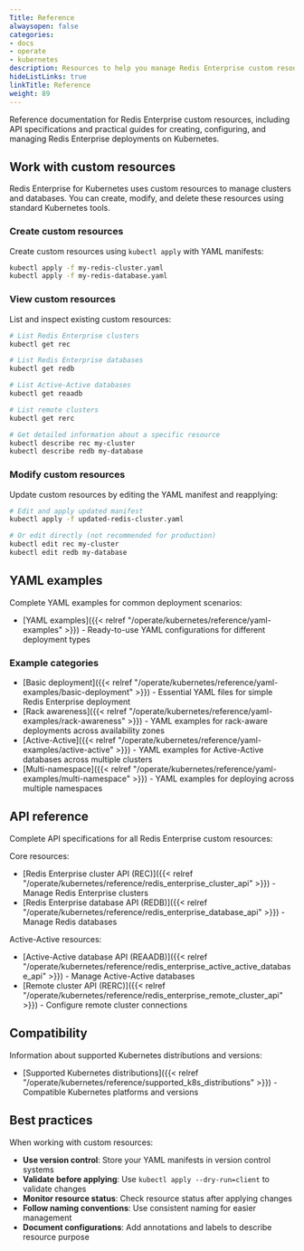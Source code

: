 ```yaml
---
Title: Reference
alwaysopen: false
categories:
- docs
- operate
- kubernetes
description: Resources to help you manage Redis Enterprise custom resources on Kubernetes.
hideListLinks: true
linkTitle: Reference
weight: 89
---
```


Reference documentation for Redis Enterprise custom resources, including API specifications and practical guides for creating, configuring, and managing Redis Enterprise deployments on Kubernetes.

## Work with custom resources

Redis Enterprise for Kubernetes uses custom resources to manage clusters and databases. You can create, modify, and delete these resources using standard Kubernetes tools.

### Create custom resources

Create custom resources using `kubectl apply` with YAML manifests:

```bash
kubectl apply -f my-redis-cluster.yaml
kubectl apply -f my-redis-database.yaml
```

### View custom resources

List and inspect existing custom resources:

```bash
# List Redis Enterprise clusters
kubectl get rec

# List Redis Enterprise databases
kubectl get redb

# List Active-Active databases
kubectl get reaadb

# List remote clusters
kubectl get rerc

# Get detailed information about a specific resource
kubectl describe rec my-cluster
kubectl describe redb my-database
```

### Modify custom resources

Update custom resources by editing the YAML manifest and reapplying:

```bash
# Edit and apply updated manifest
kubectl apply -f updated-redis-cluster.yaml

# Or edit directly (not recommended for production)
kubectl edit rec my-cluster
kubectl edit redb my-database
```

## YAML examples

Complete YAML examples for common deployment scenarios:

- [YAML examples]({{< relref "/operate/kubernetes/reference/yaml-examples" >}}) - Ready-to-use YAML configurations for different deployment types

### Example categories

- [Basic deployment]({{< relref "/operate/kubernetes/reference/yaml-examples/basic-deployment" >}}) - Essential YAML files for simple Redis Enterprise deployment
- [Rack awareness]({{< relref "/operate/kubernetes/reference/yaml-examples/rack-awareness" >}}) - YAML examples for rack-aware deployments across availability zones
- [Active-Active]({{< relref "/operate/kubernetes/reference/yaml-examples/active-active" >}}) - YAML examples for Active-Active databases across multiple clusters
- [Multi-namespace]({{< relref "/operate/kubernetes/reference/yaml-examples/multi-namespace" >}}) - YAML examples for deploying across multiple namespaces

## API reference

Complete API specifications for all Redis Enterprise custom resources:

Core resources:

- [Redis Enterprise cluster API (REC)]({{< relref "/operate/kubernetes/reference/redis_enterprise_cluster_api" >}}) - Manage Redis Enterprise clusters
- [Redis Enterprise database API (REDB)]({{< relref "/operate/kubernetes/reference/redis_enterprise_database_api" >}}) - Manage Redis databases

Active-Active resources:

- [Active-Active database API (REAADB)]({{< relref "/operate/kubernetes/reference/redis_enterprise_active_active_database_api" >}}) - Manage Active-Active databases
- [Remote cluster API (RERC)]({{< relref "/operate/kubernetes/reference/redis_enterprise_remote_cluster_api" >}}) - Configure remote cluster connections

## Compatibility

Information about supported Kubernetes distributions and versions:

- [Supported Kubernetes distributions]({{< relref "/operate/kubernetes/reference/supported_k8s_distributions" >}}) - Compatible Kubernetes platforms and versions

## Best practices

When working with custom resources:

- **Use version control**: Store your YAML manifests in version control systems
- **Validate before applying**: Use `kubectl apply --dry-run=client` to validate changes
- **Monitor resource status**: Check resource status after applying changes
- **Follow naming conventions**: Use consistent naming for easier management
- **Document configurations**: Add annotations and labels to describe resource purpose